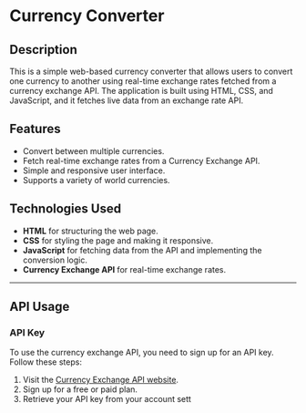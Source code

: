 # Currency Converter

## Description

This is a simple web-based currency converter that allows users to convert one currency to another using real-time exchange rates fetched from a currency exchange API. The application is built using HTML, CSS, and JavaScript, and it fetches live data from an exchange rate API.

## Features

- Convert between multiple currencies.
- Fetch real-time exchange rates from a Currency Exchange API.
- Simple and responsive user interface.
- Supports a variety of world currencies.

## Technologies Used

- **HTML** for structuring the web page.
- **CSS** for styling the page and making it responsive.
- **JavaScript** for fetching data from the API and implementing the conversion logic.
- **Currency Exchange API** for real-time exchange rates.

---

## API Usage

### API Key

To use the currency exchange API, you need to sign up for an API key. Follow these steps:

1. Visit the [Currency Exchange API website](https://v6.exchangerate-api.com/v6/3bfe3487ca8e0509f9f3f67f/latest/USD).
2. Sign up for a free or paid plan.
3. Retrieve your API key from your account sett
